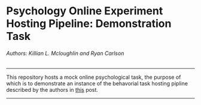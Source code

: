 # Psychology Online Experiment Hosting Pipeline: Demonstration Task 
###### Authors: *Killian L. Mcloughlin* and *Ryan Carlson*

---

This repository hosts a mock online psychological task, the purpose of which is to demonstrate an instance of the behavorial task hosting pipline described by the authors in [this](https://www.google.com) post.

---
